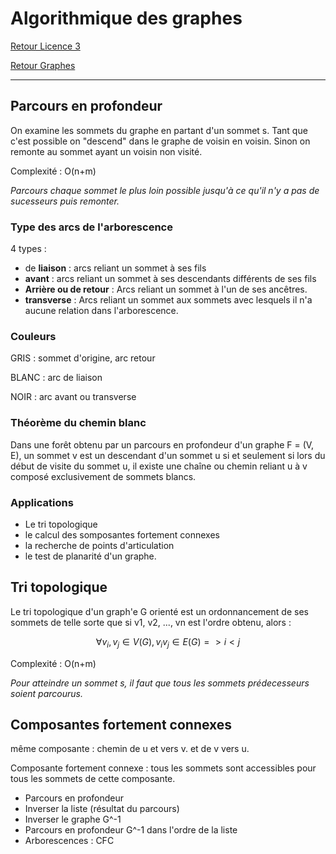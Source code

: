 # Algorithmique des graphes


[Retour Licence 3](https://mcheungsen.github.io/cours/ "Licence 3")

[Retour Graphes](index.md)

---

## Parcours en profondeur
On examine les sommets du graphe en partant d'un sommet s. Tant que c'est possible on "descend" dans le graphe de voisin en voisin. Sinon on remonte au sommet ayant un voisin non visité.

Complexité : O(n+m)

*Parcours chaque sommet le plus loin possible jusqu'à ce qu'il n'y a pas de sucesseurs puis remonter.*

### Type des arcs de l'arborescence

4 types :
- de **liaison** : arcs reliant un sommet à ses fils
- **avant** : arcs reliant un sommet à ses descendants différents de ses fils
- **Arrière ou de retour** : Arcs reliant un sommet à l'un de ses ancêtres.
- **transverse** : Arcs reliant un sommet aux sommets avec lesquels il n'a aucune relation dans l'arborescence.

### Couleurs
GRIS : sommet d'origine, arc retour

BLANC : arc de liaison

NOIR : arc avant ou transverse

### Théorème du chemin blanc
Dans une forêt obtenu par un parcours en profondeur d'un graphe F = (V, E), un sommet v est un descendant d'un sommet u si et seulement si lors du début de visite du sommet u, il existe une chaîne ou chemin reliant u à v composé exclusivement de sommets blancs.

### Applications

- Le tri topologique
- le calcul des somposantes fortement connexes
- la recherche de points d'articulation
- le test de planarité d'un graphe.

## Tri topologique
Le tri topologique d'un graph'e G orienté est un ordonnancement de ses sommets de telle sorte que si v1, v2, ..., vn est l'ordre obtenu, alors :

$$\forall v_i, v_j \in V(G), v_iv_j \in E(G) => i < j $$

Complexité : O(n+m)

*Pour atteindre un sommet s, il faut que tous les sommets prédecesseurs soient parcourus.*

## Composantes fortement connexes

même composante : chemin de u et vers v. et de v vers u.

Composante fortement connexe : tous les sommets sont accessibles pour tous les sommets de cette composante.

- Parcours en profondeur
- Inverser la liste (résultat du parcours)
- Inverser le graphe G^-1
- Parcours en profondeur G^-1 dans l'ordre de la liste
- Arborescences : CFC

<script src="https://polyfill.io/v3/polyfill.min.js?features=es6"></script>
<script id="MathJax-script" async src="https://cdn.jsdelivr.net/npm/mathjax@3/es5/tex-mml-chtml.js"></script>